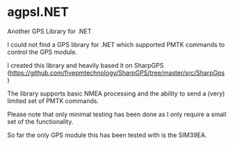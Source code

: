 # agpsl.NET
Another GPS Library for .NET

I could not find a GPS library for .NET which supported PMTK commands to control the GPS module.

I created this library and heavily based it on SharpGPS (https://github.com/fivepmtechnology/SharpGPS/tree/master/src/SharpGps)

The library supports basic NMEA processing and the ability to send a (very) limited set of PMTK commands.

Please note that only minimal testing has been done as I only require a small set of the functionality.

So far the only GPS module this has been tested with is the SIM39EA.
